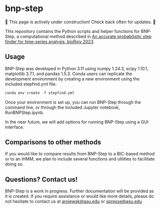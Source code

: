 # bnp-step

:construction: This page is actively under construction! Check back often for updates. :construction:

This repository contains the Python scripts and helper functions for BNP-Step, a computational method described in [An accurate probabilistic step finder for time-series analysis, bioRxiv 2023](https://www.biorxiv.org/content/10.1101/2023.09.19.558535v1).

## Usage

BNP-Step was developed in Python 3.11 using numpy 1.24.3, scipy 1.10.1, matplotlib 3.7.1, and pandas 1.5.3. Conda users can replicate the development environment by creating a new environment using the included stepfind.yml file:

```python
conda env create -f stepfind.yml
```

Once your environment is set up, you can run BNP-Step through the command line, or through the included Jupyter notebook, RunBNPStep.ipynb.

In the near future, we will add options for running BNP-Step using a GUI interface.

## Comparisons to other methods

If you would like to compare results from BNP-Step to a BIC-based method or to an iHMM, we plan to include several functions and utilities to facilitate doing so.

## Questions? Contact us!

BNP-Step is a work in progress. Further documentation will be provided as it is created. If you require assistance or would like more details, please do not hesitate to contact us at arojewsk@asu.edu or spresse@asu.edu

